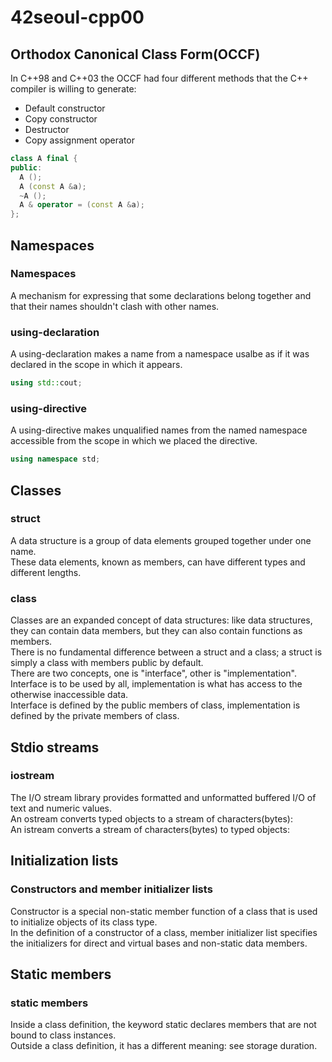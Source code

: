 # 42seoul-cpp00

## Orthodox Canonical Class Form(OCCF)
In C++98 and C++03 the OCCF had four different methods that the C++ compiler is willing to generate:
- Default constructor
- Copy constructor
- Destructor
- Copy assignment operator
```cpp
class A final {
public:
  A ();
  A (const A &a);
  ~A ();
  A & operator = (const A &a);
};
```

## Namespaces
### Namespaces
A mechanism for expressing that some declarations belong together and that their names shouldn't clash with other names.
### using-declaration
A using-declaration makes a name from a namespace usalbe as if it was declared in the scope in which it appears.
```cpp
using std::cout;
```
### using-directive
A using-directive makes unqualified names from the named namespace accessible from the scope in which we placed the directive.
```cpp
using namespace std;
```

## Classes
### struct
A data structure is a group of data elements grouped together under one name.\
These data elements, known as members, can have different types and different lengths.
### class
Classes are an expanded concept of data structures: like data structures, they can contain data members, but they can also contain functions as members.\
There is no fundamental difference between a struct and a class; a struct is simply a class with members public by default.\
There are two concepts, one is "interface", other is "implementation".\
Interface is to be used by all, implementation is what has access to the otherwise inaccessible data.\
Interface is defined by the public members of class, implementation is defined by the private members of class.

## Stdio streams
### iostream
The I/O stream library provides formatted and unformatted buffered I/O of text and numeric values.\
An ostream converts typed objects to a stream of characters(bytes):\
An istream converts a stream of characters(bytes) to typed objects:

## Initialization lists
### Constructors and member initializer lists
Constructor is a special non-static member function of a class that is used to initialize objects of its class type.\
In the definition of a constructor of a class, member initializer list specifies the initializers for direct and virtual bases and non-static data members.

## Static members
### static members
Inside a class definition, the keyword static declares members that are not bound to class instances.\
Outside a class definition, it has a different meaning: see storage duration.
